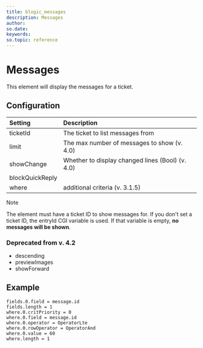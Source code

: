 ```yaml
---
title: blogic_messages
description: Messages
author:
so.date:
keywords:
so.topic: reference
---
```


# Messages

This element will display the messages for a ticket.

## Configuration

| Setting         | Description                                      |
|:----------------|:-------------------------------------------------|
| ticketId        | The ticket to list messages from                 |
| limit           | The max number of messages to show (v. 4.0)      |
| showChange      | Whether to display changed lines (Bool) (v. 4.0) |
| blockQuickReply |                                                  |
| where           | additional criteria (v. 3.1.5)                   |

> [!NOTE]
> The element must have a ticket ID to show messages for. If you don't set a ticket ID, the entryId CGI variable is used. If that variable is empty, **no messages will be shown**.

### Deprecated from v. 4.2

* descending
* previewImages
* showForward

## Example

```crmscript
fields.0.field = message.id
fields.length = 1
where.0.critPriority = 0
where.0.field = message.id
where.0.operator = OperatorLte
where.0.rowOperator = OperatorAnd
where.0.value = 60
where.length = 1
```

